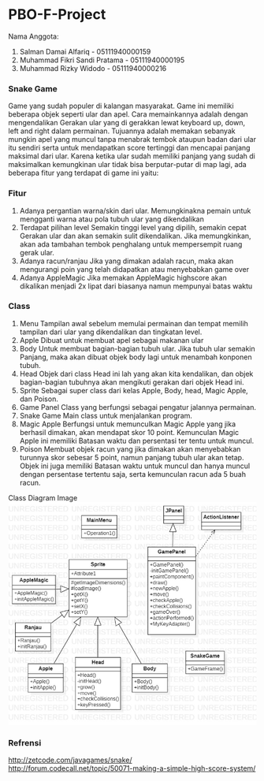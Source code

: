 # PBO-F-Project

Nama Anggota:
1. Salman Damai Alfariq           - 05111940000159
2. Muhammad Fikri Sandi Pratama   - 05111940000195
3. Muhammad Rizky Widodo          - 05111940000216

### Snake Game
<p>Game yang sudah populer di kalangan masyarakat. Game ini memiliki beberapa objek seperti ular dan apel. Cara memainkannya adalah dengan mengendalikan Gerakan ular yang di gerakkan lewat keyboard up, down, left and right dalam permainan. Tujuannya adalah memakan sebanyak mungkin apel yang muncul tanpa menabrak tembok ataupun badan dari ular itu sendiri serta untuk mendapatkan score tertinggi dan mencapai panjang maksimal dari ular. Karena ketika ular sudah memiliki panjang yang sudah di maksimalkan kemungkinan ular tidak bisa berputar-putar di map lagi, ada beberapa fitur yang terdapat di game ini yaitu: </p>

### Fitur
1.	Adanya pergantian warna/skin dari ular.
Memungkinakna pemain untuk mengganti warna atau pola tubuh ular yang dikendalikan
2.	Terdapat pilihan level
Semakin tinggi level yang dipilih, semakin cepat Gerakan ular dan akan semakin sulit dikendalikan. Jika memungkinkan, akan ada tambahan tembok penghalang untuk mempersempit ruang gerak ular.
3.	Adanya racun/ranjau
Jika yang dimakan adalah racun, maka akan mengurangi poin yang telah didapatkan atau menyebabkan game over
4. Adanya AppleMagic
Jika memakan AppleMagic highscore akan dikalikan menjadi 2x lipat dari biasanya namun mempunyai batas waktu

### Class
1.	Menu
Tampilan awal sebelum memulai permainan dan tempat memilih tampilan dari ular yang dikendalikan dan tingkatan level.
2.	Apple
Dibuat untuk membuat apel sebagai makanan ular
3.	Body
Untuk membuat bagian-bagian tubuh ular. Jika tubuh ular semakin Panjang, maka akan dibuat objek body lagi untuk menambah konponen tubuh.
4.	Head
Objek dari class Head ini lah yang akan kita kendalikan, dan objek bagian-bagian tubuhnya akan mengikuti gerakan dari objek  Head ini.
5.	Sprite
Sebagai super class dari kelas Apple, Body, head, Magic Apple, dan Poison.
6.	Game Panel
Class yang berfungsi sebagai pengatur jalannya permainan.
7.	Snake Game
Main class untuk menjalankan program.
5.	Magic Apple
Berfungsi untuk memunculkan Magic Apple yang jika berhasil dimakan, akan mendapat skor 10 point. Kemunculan Magic Apple ini memiliki Batasan waktu dan persentasi ter tentu untuk muncul.
6.	Poison
Membuat objek racun yang jika dimakan akan menyebabkan turunnya skor sebesar 5 point, namun panjang tubuh ular akan tetap. Objek ini juga memiliki Batasan waktu untuk muncul dan hanya muncul dengan persentase tertentu saja, serta kemunculan racun ada 5 buah racun.

Class Diagram Image
![](Snake%20UML%20Umum.jpg)

### Refrensi
http://zetcode.com/javagames/snake/
http://forum.codecall.net/topic/50071-making-a-simple-high-score-system/
